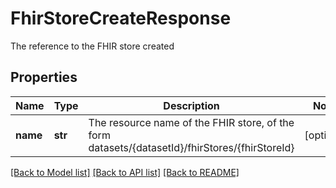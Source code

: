 # FhirStoreCreateResponse

The reference to the FHIR store created
## Properties
Name | Type | Description | Notes
------------ | ------------- | ------------- | -------------
**name** | **str** | The resource name of the FHIR store, of the form datasets/{datasetId}/fhirStores/{fhirStoreId} | [optional] 

[[Back to Model list]](../README.md#documentation-for-models) [[Back to API list]](../README.md#documentation-for-api-endpoints) [[Back to README]](../README.md)


